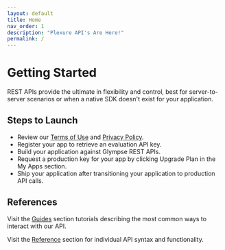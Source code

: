 ```yaml
---
layout: default
title: Home
nav_order: 1
description: "Plexure API's Are Here!"
permalink: /
---
```

<style>
@media (min-width: 66.5rem)
.side-bar {
    width: 270px;
    min-width: 264px;
}
@media (min-width: 66.5rem)
.main {
    margin-left: 264px;
}
</style>
# Getting Started
REST APIs provide the ultimate in flexibility and control, best for server-to-server scenarios
or when a native SDK doesn't exist for your application.

## Steps to Launch
 * Review our [Terms of Use](/terms/) and [Privacy Policy](/privacy-policy/).
 * Register your app to retrieve an evaluation API key.
 * Build your application against Glympse REST APIs.
 * Request a production key for your app by clicking Upgrade Plan in the My Apps section.
 * Ship your application after transitioning your application to production API calls.

## References
Visit the [Guides](/docs/guides/) section tutorials describing the most common ways to interact with our API.

Visit the [Reference](/docs/references/) section for individual API syntax and functionality.
